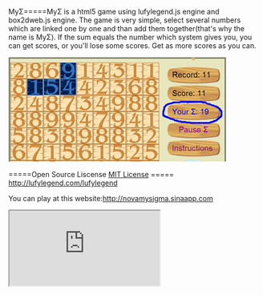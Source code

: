 ﻿MyΣ=====MyΣ is a html5 game using lufylegend.js engine and box2dweb.js engine. The game is very simple, select several numbers which are linked one by one and than add them together(that's why the name is MyΣ). If the sum equals the number which system gives you, you can get scores, or you'll lose some scores. Get as more scores as you can.

<img src="img/rule/rule1.jpg"/>

=====Open Source Liscense <a target='_blank' href="http://en.wikipedia.org/wiki/MIT_License">MIT License</a>
===== <a target='_blank' href="http://lufylegend.com/lufylegend">http://lufylegend.com/lufylegend</a>

You can play at this website:http://novamysigma.sinaapp.com

<iframe src="http://novamysigma.sinaapp.com"></iframe>
